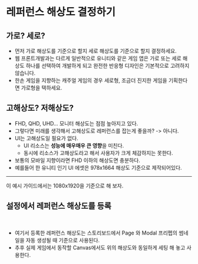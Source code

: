 # 레퍼런스 해상도 결정하기

## 가로? 세로?

* 먼저 가로 해상도를 기준으로 할지 세로 해상도를 기준으로 할지 결정하세요.
* 웹 프론트개발과는 다르게 일반적으로 유니티와 같은 게임 앱은 가로 또는 세로 해상도 하나를 선택하여 개발하게 되고 완전한 반응형 디자인은 기본적으로 고려하지 않습니다.&#x20;
* 한손 게임을 지향하는 캐주얼 게임의 경우 세로형, 조금더 진지한 게임을 기획한다면 가로형을 택하세요.

## 고해상도? 저해상도?

* FHD, QHD, UHD... 모니터 해상도는 점점 높아지고 있다.
* 그렇다면 미래를 생각해서 고해상도로 레퍼런스를 잡는게 좋을까? -> 아니다.
* UI는 고해상도일 필요가 없다.
  * UI 리소스는 **성능에 매우매우 큰 영향**을 미친다.
  * 동시에 리소스가 고해상도라고 해서 사용자가 크게 체감하지는 못한다.
* 보통의 모바일 지향이라면 FHD 이하의 해상도면 충분하다.
* 예를들어 한 유니티 인기 UI 에셋은 978x1664 해상도 기준으로 제작되어있다.

***

이 예시 가이드에서는 1080x1920을 기준으로 해 보자.

## 설정에서 레퍼런스 해상도를 등록

<figure><img src="../../../.gitbook/assets/스크린샷 2025-01-11 오후 11.58.46.png" alt=""><figcaption></figcaption></figure>

* 여기서 등록한 레퍼런스 해상도는 스토리보드에서 Page 와 Modal 프리펩의 썸네일을 자동 생성될 때 기준으로 사용된다.
* 추후 실제 게임에서 동작할 Canvas에서도 위의 해상도와 동일하게 세팅 해 놓고 사용한다.
